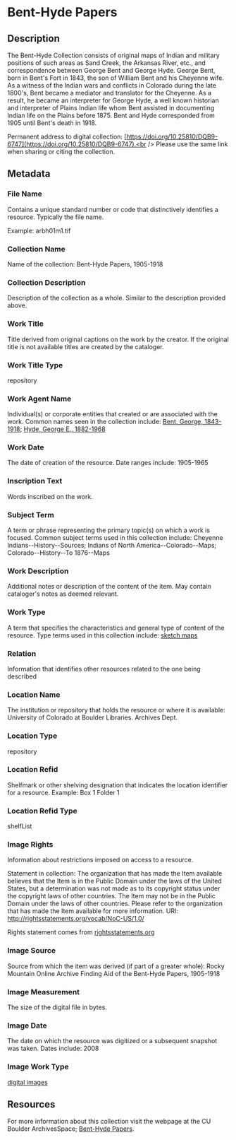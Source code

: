 # Bent-Hyde Papers
## Description
The Bent-Hyde Collection consists of original maps of Indian and military positions of such areas as Sand Creek, the Arkansas River, etc., and correspondence between George Bent and George Hyde. George Bent, born in Bent's Fort in 1843, the son of William Bent and his Cheyenne wife. As a witness of the Indian wars and conflicts in Colorado during the late 1800's, Bent became a mediator and translator for the Cheyenne. As a result, he became an interpreter for George Hyde, a well known historian and interpreter of Plains Indian life whom Bent assisted in documenting Indian life on the Plains before 1875. Bent and Hyde corresponded from 1905 until Bent's death in 1918.

Permanent address to digital collection: [https://doi.org/10.25810/DQB9-6747](https://doi.org/10.25810/DQB9-6747).<br /> 
Please use the same link when sharing or citing the collection.

## Metadata
### File Name
Contains a unique standard number or code that distinctively identifies a resource. Typically the file name. 

Example: arbh01m1.tif

### Collection Name
Name of the collection: Bent-Hyde Papers, 1905-1918

### Collection Description
Description of the collection as a whole. Similar to the description provided above.
### Work Title
Title derived from original captions on the work by the creator. If the original title is not available titles are created by the cataloger.
### Work Title Type
repository
### Work Agent Name
Individual(s) or corporate entities that created or are associated with the work. Common names seen in the collection include: [Bent, George, 1843-1918](http://id.loc.gov/authorities/names/nr95005867); [Hyde, George E., 1882-1968](http://id.loc.gov/authorities/names/n94033850)

### Work Date
The date of creation of the resource. Date ranges include: 1905-1965
### Inscription Text
Words inscribed on the work.
### Subject Term
A term or phrase representing the primary topic(s) on which a work is focused. Common subject terms used in this collection include: Cheyenne Indians--History--Sources; Indians of North America--Colorado--Maps; Colorado--History--To 1876--Maps
### Work Description
Additional notes or description of the content of the item. May contain cataloger's notes as deemed relevant.

### Work Type
A term that specifies the characteristics and general type of content of the resource. Type terms used in this collection include: [sketch maps](http://vocab.getty.edu/page/aat/300028413)

### Relation
Information that identifies other resources related to the one being described

### Location Name
The institution or repository that holds the resource or where it is available: University of Colorado at Boulder Libraries. Archives Dept.
### Location Type
repository
### Location Refid
Shelfmark or other shelving designation that indicates the location identifier for a resource. Example: Box 1 Folder 1
### Location Refid Type
shelfList
### Image Rights
Information about restrictions imposed on access to a resource.

Statement in collection: The organization that has made the Item available believes that the Item is in the Public Domain under the laws of the United States, but a determination was not made as to its copyright status under the copyright laws of other countries. The Item may not be in the Public Domain under the laws of other countries. Please refer to the organization that has made the Item available for more information. URI: http://rightsstatements.org/vocab/NoC-US/1.0/

Rights statement comes from [rightsstatements.org](https://rightsstatements.org/page/1.0/?language=en)
### Image Source
Source from which the item was derived (if part of a greater whole): Rocky Mountain Online Archive Finding Aid of the Bent-Hyde Papers, 1905-1918
### Image Measurement
The size of the digital file in bytes.
### Image Date
The date on which the resource was digitized or a subsequent snapshot was taken. Dates include: 2008
### Image Work Type
[digital images](http://vocab.getty.edu/page/aat/300215302)
## Resources
For more information about this collection visit the webpage at the CU Boulder ArchivesSpace; [Bent-Hyde Papers](https://archives.colorado.edu/repositories/2/resources/33).

